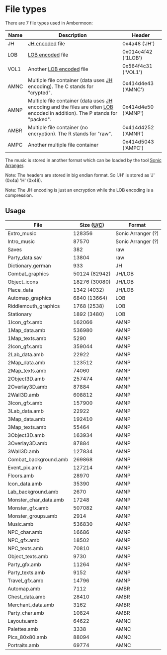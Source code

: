 # File types

There are 7 file types used in Ambermoon:

Name | Description | Header
---- | ---- | ----
JH | [JH encoded](JH.md) file | 0x4a48 ('JH')
LOB | [LOB encoded](LOB.md) file | 0x014c4f42 ('1LOB')
VOL1 | Another [LOB encoded](LOB.md) file | 0x564f4c31 ('VOL1')
AMNC | Multiple file container (data uses [JH](JH.md) encoding). The C stands for "crypted". | 0x414d4e43 ('AMNC')
AMNP | Multiple file container (data uses [JH](JH.md) encoding and the files are often [LOB](LOB.md) encoded in addition). The P stands for "packed". | 0x414d4e50 ('AMNP')
AMBR | Multiple file container (no encryption). The R stands for "raw". | 0x414d4252 ('AMNR')
AMPC | Another multiple file container | 0x414d5043 ('AMPC')

The music is stored in another format which can be loaded by the tool [Sonic Arranger](https://www.exotica.org.uk/wiki/Sonic_Arranger).

Note: The headers are stored in big endian format. So 'JH' is stored as 'J' (0x4a) 'H' (0x48).

Note: The JH encoding is just an encryption while the LOB encoding is a compression.

## Usage

File | Size (<a name="U"></a>[U](#U "Uncompressed")/<a name="C"></a>[C](#C "Compressed")) | Format
---- | ---- | ----
Extro_music | 128356 | Sonic Arranger (?)
Intro_music | 87570 | Sonic Arranger (?)
Saves | 382 | raw
Party_data.sav | 13804 | raw
Dictionary.german | 933 | JH
Combat_graphics | 50124 (82942) | JH/LOB
Object_icons | 18276 (30080) | JH/LOB
Place_data | 1342 (4032) | JH/LOB
Automap_graphics | 6840 (13664) | LOB
Riddlemouth_graphics | 1768 (2538) | LOB
Stationary | 1892 (3480) | LOB
1Icon_gfx.amb | 162066 | AMNP
1Map_data.amb | 536980 | AMNP
1Map_texts.amb | 5290 | AMNP
2Icon_gfx.amb | 359044 | AMNP
2Lab_data.amb | 22922 | AMNP
2Map_data.amb | 123512 | AMNP
2Map_texts.amb | 74060 | AMNP
2Object3D.amb | 257474 | AMNP
2Overlay3D.amb | 87884 | AMNP
2Wall3D.amb | 608812 | AMNP
3Icon_gfx.amb | 157900 | AMNP
3Lab_data.amb | 22922 | AMNP
3Map_data.amb | 192410 | AMNP
3Map_texts.amb | 55464 | AMNP
3Object3D.amb | 163934 | AMNP
3Overlay3D.amb | 87884 | AMNP
3Wall3D.amb | 127834 | AMNP
Combat_background.amb | 269868 | AMNP
Event_pix.amb | 127214 | AMNP
Floors.amb | 28970 | AMNP
Icon_data.amb | 35390 | AMNP
Lab_background.amb | 2670 | AMNP
Monster_char_data.amb | 17248 | AMNP
Monster_gfx.amb | 507082 | AMNP
Monster_groups.amb | 2914 | AMNP
Music.amb | 536830 | AMNP
NPC_char.amb | 16686 | AMNP
NPC_gfx.amb | 18502 | AMNP
NPC_texts.amb | 70810 | AMNP
Object_texts.amb | 9730 | AMNP
Party_gfx.amb | 11264 | AMNP
Party_texts.amb | 9152 | AMNP
Travel_gfx.amb | 14796 | AMNP
Automap.amb | 7112 | AMBR
Chest_data.amb | 28410 | AMBR
Merchant_data.amb | 3162 | AMBR
Party_char.amb | 10824 | AMBR
Layouts.amb | 64622 | AMNC
Palettes.amb | 3338 | AMNC
Pics_80x80.amb | 88094 | AMNC
Portraits.amb | 69774 | AMNC